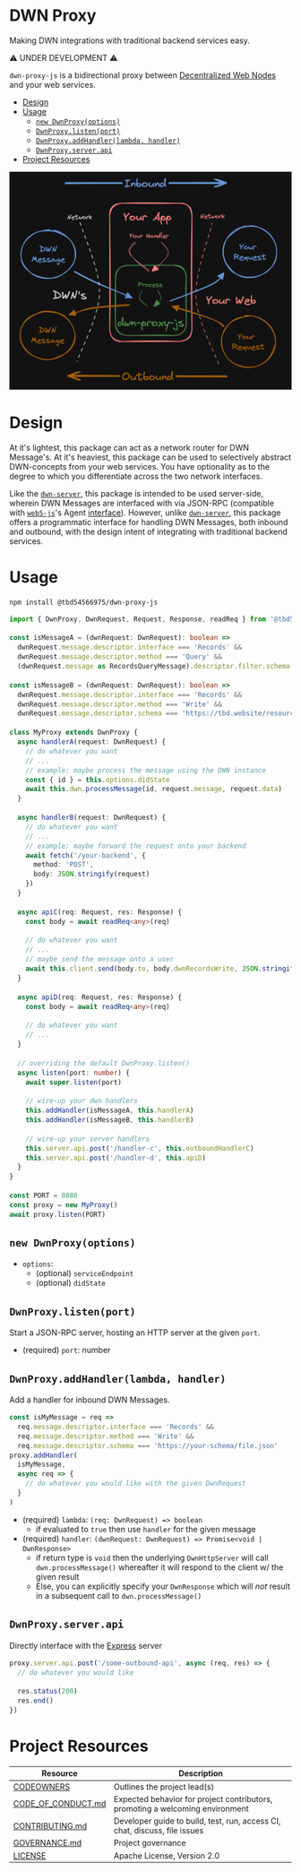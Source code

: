 # DWN Proxy <!-- omit in toc -->

Making DWN integrations with traditional backend services easy.

⚠️ UNDER DEVELOPMENT ⚠️

`dwn-proxy-js` is a bidirectional proxy between [Decentralized Web Nodes](https://identity.foundation/decentralized-web-node/spec) and your web services.

* [Design](#design)
* [Usage](#usage)
  * [`new DwnProxy(options)`](#new-dwnproxyoptions)
  * [`DwnProxy.listen(port)`](#dwnproxylistenport)
  * [`DwnProxy.addHandler(lambda, handler)`](#dwnproxyaddhandlerlambda-handler)
  * [`DwnProxy.server.api`](#dwnproxyserverapi)
* [Project Resources](#project-resources)

![Intro diagram](./images/intro.png)

# Design

At it's lightest, this package can act as a network router for DWN Message's. At it's heaviest, this package can be used to selectively abstract DWN-concepts from your web services. You have optionality as to the degree to which you differentiate across the two network interfaces.

Like the [`dwn-server`](https://github.com/TBD54566975/dwn-server), this package is intended to be used server-side, wherein DWN Messages are interfaced with via JSON-RPC (compatible with [`web5-js`](https://github.com/TBD54566975/web5-js)'s Agent [interface](https://github.com/TBD54566975/web5-js/tree/main/packages/web5-agent)). However, unlike [`dwn-server`](https://github.com/TBD54566975/dwn-server), this package offers a programmatic interface for handling DWN Messages, both inbound and outbound, with the design intent of integrating with traditional backend services.

# Usage

```cli
npm install @tbd54566975/dwn-proxy-js
```

```typescript
import { DwnProxy, DwnRequest, Request, Response, readReq } from '@tbd54566975/dwn-proxy-js'

const isMessageA = (dwnRequest: DwnRequest): boolean =>
  dwnRequest.message.descriptor.interface === 'Records' &&
  dwnRequest.message.descriptor.method === 'Query' &&
  (dwnRequest.message as RecordsQueryMessage).descriptor.filter.schema === 'https://tbd.website/resources/message-a'

const isMessageB = (dwnRequest: DwnRequest): boolean =>
  dwnRequest.message.descriptor.interface === 'Records' &&
  dwnRequest.message.descriptor.method === 'Write' &&
  dwnRequest.message.descriptor.schema === 'https://tbd.website/resources/message-b'

class MyProxy extends DwnProxy {
  async handlerA(request: DwnRequest) {
    // do whatever you want
    // ...
    // example: maybe process the message using the DWN instance
    const { id } = this.options.didState
    await this.dwn.processMessage(id, request.message, request.data)
  }

  async handlerB(request: DwnRequest) {
    // do whatever you want
    // ...
    // example: maybe forward the request onto your backend
    await fetch('/your-backend', {
      method: 'POST',
      body: JSON.stringify(request)
    })
  }

  async apiC(req: Request, res: Response) {
    const body = await readReq<any>(req)

    // do whatever you want
    // ...
    // maybe send the message onto a user
    await this.client.send(body.to, body.dwnRecordsWrite, JSON.stringify(body.data))
  }

  async apiD(req: Request, res: Response) {
    const body = await readReq<any>(req)

    // do whatever you want
    // ...
  }

  // overriding the default DwnProxy.listen()
  async listen(port: number) {
    await super.listen(port)

    // wire-up your dwn handlers
    this.addHandler(isMessageA, this.handlerA)
    this.addHandler(isMessageB, this.handlerB)

    // wire-up your server handlers
    this.server.api.post('/handler-c', this.outboundHandlerC)
    this.server.api.post('/handler-d', this.apiD)
  }
}

const PORT = 8080
const proxy = new MyProxy()
await proxy.listen(PORT)
```

## `new DwnProxy(options)`

- `options`:
  - (optional) `serviceEndpoint`
  - (optional) `didState`

## `DwnProxy.listen(port)`

Start a JSON-RPC server, hosting an HTTP server at the given `port`.

- (required) `port`: number

## `DwnProxy.addHandler(lambda, handler)`

Add a handler for inbound DWN Messages.

```typescript
const isMyMessage = req => 
  req.message.descriptor.interface === 'Records' &&
  req.message.descriptor.method === 'Write' &&
  req.message.descriptor.schema === 'https://your-schema/file.json'
proxy.addHandler(
  isMyMessage,
  async req => {
    // do whatever you would like with the given DwnRequest
  }
)
```

- (required) `lambda`: `(req: DwnRequest) => boolean`
  - if evaluated to `true` then use `handler` for the given message
- (required) `handler`: `(dwnRequest: DwnRequest) => Promise<void | DwnResponse>`
  - if return type is `void` then the underlying `DwnHttpServer` will call `dwn.processMessage()` whereafter it will respond to the client w/ the given result
  - Else, you can explicitly specify your `DwnResponse` which will *not* result in a subsequent call to `dwn.processMessage()`

## `DwnProxy.server.api`

Directly interface with the [Express](https://expressjs.com/) server

```typescript
proxy.server.api.post('/some-outbound-api', async (req, res) => {
  // do whatever you would like 

  res.status(200)
  res.end()
})
```

# Project Resources

| Resource                                   | Description                                                                   |
| ------------------------------------------ | ----------------------------------------------------------------------------- |
| [CODEOWNERS](./CODEOWNERS)                 | Outlines the project lead(s)                                                  |
| [CODE_OF_CONDUCT.md](./CODE_OF_CONDUCT.md) | Expected behavior for project contributors, promoting a welcoming environment |
| [CONTRIBUTING.md](./CONTRIBUTING.md)       | Developer guide to build, test, run, access CI, chat, discuss, file issues    |
| [GOVERNANCE.md](./GOVERNANCE.md)           | Project governance                                                            |
| [LICENSE](./LICENSE)                       | Apache License, Version 2.0                                                   |
